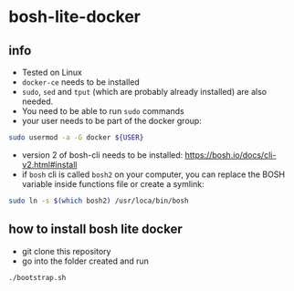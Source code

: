 # bosh-lite-docker


## info
* Tested on Linux
* ```docker-ce``` needs to be installed
* ```sudo```, ```sed``` and ```tput``` (which are probably already installed) are also needed.
* You need to be able to run ```sudo``` commands
* your user needs to be part of the docker group:
```sh
sudo usermod -a -G docker ${USER}
```
* version 2 of bosh-cli needs to be installed: https://bosh.io/docs/cli-v2.html#install
* if ```bosh``` cli is called ```bosh2``` on your computer, you can replace the BOSH variable inside functions file or create a symlink:
```sh
sudo ln -s $(which bosh2) /usr/loca/bin/bosh
```

## how to install bosh lite docker
* git clone this repository
* go into the folder created and run
```sh
./bootstrap.sh
```
